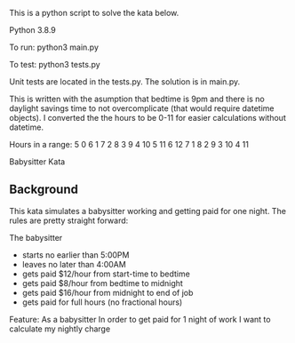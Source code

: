 This is a python script to solve the kata below.

Python 3.8.9

To run:
python3 main.py

To test:
python3 tests.py

Unit tests are located in the tests.py.
The solution is in main.py.

This is written with the asumption that bedtime is 9pm and there is no daylight savings time to not overcomplicate (that would require datetime objects). I converted the the hours to be 0-11 for easier calculations without datetime.

Hours in a range:
5 0
6 1
7 2
8 3
9 4
10 5
11 6
12 7
1 8
2 9
3 10
4 11

Babysitter Kata

## Background

This kata simulates a babysitter working and getting paid for one night. The rules are pretty straight forward:

The babysitter

- starts no earlier than 5:00PM
- leaves no later than 4:00AM
- gets paid $12/hour from start-time to bedtime
- gets paid $8/hour from bedtime to midnight
- gets paid $16/hour from midnight to end of job
- gets paid for full hours (no fractional hours)

Feature:
As a babysitter
In order to get paid for 1 night of work
I want to calculate my nightly charge
